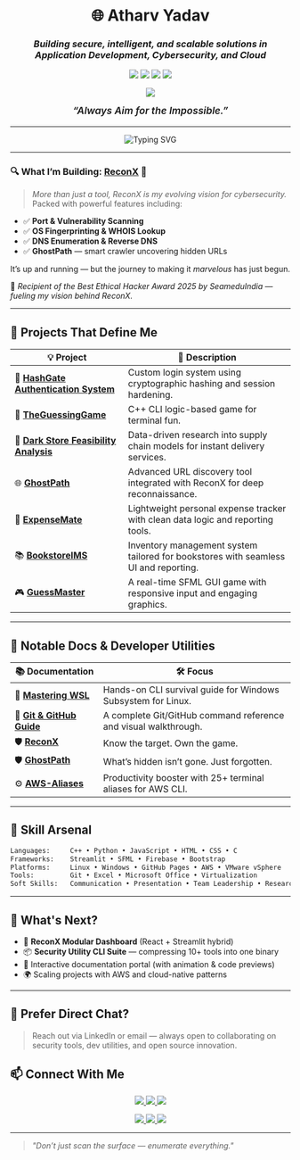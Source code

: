 <h1 align="center">🌐 Atharv Yadav</h1>
<h3 align="center"><em>Building secure, intelligent, and scalable solutions in Application Development, Cybersecurity, and Cloud</em></h3>

<p align="center">
  <img src="https://img.shields.io/badge/C++-Dev-blue?style=flat-square&logo=c%2B%2B&logoColor=white" />
  <img src="https://img.shields.io/badge/Ethical-Hacking-purple?style=flat-square&logo=linux&logoColor=white" />
  <img src="https://img.shields.io/badge/Cloud%20Dev-AWS-orange?style=flat-square&logo=amazonaws&logoColor=white" />
  <img src="https://img.shields.io/badge/Web%20Dev-Full%20Stack-29a0d9?style=flat-square&logo=html5&logoColor=white" />
</p>

<p align="center">
  <img src="https://img.shields.io/badge/🏆%20Best%20Ethical%20Hacker%20Award%202025-gold?style=flat-square&logo=hackthebox&logoColor=white" />
</p>

<p align="center" style="font-style: italic; font-weight: 600; margin-top: 0.25em; font-size: 1.1rem;">
  “Always Aim for the Impossible.”
</p>

---

<p align="center">
  <img src="https://readme-typing-svg.demolab.com?font=Fira+Code&pause=1000&center=true&width=470&lines=Open+Source+Builder+%7C+ReconX+Creator;Cybersecurity+%E2%9A%A1+Dev+%E2%9A%A1+Docs;Team+Leader+%7C+Researcher;Ethical+Hacker+%7C+Security+Engineer" alt="Typing SVG" />
</p>

---

### 🔍 What I’m Building: [**ReconX**](https://atharvbyadav.github.io/ReconX/) 🚨

> *More than just a tool, ReconX is my evolving vision for cybersecurity.*  
Packed with powerful features including:

- ✅ **Port & Vulnerability Scanning**  
- ✅ **OS Fingerprinting & WHOIS Lookup**  
- ✅ **DNS Enumeration & Reverse DNS**  
- ✅ **GhostPath** — smart crawler uncovering hidden URLs  

It’s up and running — but the journey to making it *marvelous* has just begun.

🏅 *Recipient of the Best Ethical Hacker Award 2025 by SeameduIndia — fueling my vision behind ReconX.*

---

## 🔧 Projects That Define Me

| 💡 Project | 🔎 Description |
|-----------|----------------|
| 🔐 [**HashGate Authentication System**](https://github.com/atharvbyadav/HashGate-Authentication-System) | Custom login system using cryptographic hashing and session hardening. |
| 🧠 [**TheGuessingGame**](https://github.com/atharvbyadav/TheGuessingGame) | C++ CLI logic-based game for terminal fun. |
| 🏪 [**Dark Store Feasibility Analysis**](https://github.com/atharvbyadav/Dark-Store-Feasibility-Analysis) | Data-driven research into supply chain models for instant delivery services. |
| 🌐 [**GhostPath**](https://atharvbyadav.github.io/GhostPath/) | Advanced URL discovery tool integrated with ReconX for deep reconnaissance. |
| 💸 [**ExpenseMate**](https://github.com/atharvbyadav/ExpenseMate) | Lightweight personal expense tracker with clean data logic and reporting tools. |
| 📚 [**BookstoreIMS**](https://github.com/atharvbyadav/BookstoreIMS) | Inventory management system tailored for bookstores with seamless UI and reporting. |
| 🎮 [**GuessMaster**](https://github.com/atharvbyadav/GuessMaster) | A real-time SFML GUI game with responsive input and engaging graphics. |

---

## 📘 Notable Docs & Developer Utilities

| 📚 Documentation | 🛠️ Focus |
|------------------|----------|
| 📗 [**Mastering WSL**](https://atharvbyadav.github.io/Mastering-WSL/) | Hands-on CLI survival guide for Windows Subsystem for Linux. |
| 📙 [**Git & GitHub Guide**](https://atharvbyadav.github.io/Git-GitHub/) | A complete Git/GitHub command reference and visual walkthrough. |
| 🛡️ [**ReconX**](https://atharvbyadav.github.io/ReconX/) | Know the target. Own the game. |
| 🛡️ [**GhostPath**](https://atharvbyadav.github.io/GhostPath/) | What’s hidden isn’t gone. Just forgotten. |
| ⚙️ [**AWS-Aliases**](https://github.com/atharvbyadav/AWS-Aliases) | Productivity booster with 25+ terminal aliases for AWS CLI. |

---

## 🧠 Skill Arsenal

```txt
Languages:     C++ • Python • JavaScript • HTML • CSS • C
Frameworks:    Streamlit • SFML • Firebase • Bootstrap
Platforms:     Linux • Windows • GitHub Pages • AWS • VMware vSphere
Tools:         Git • Excel • Microsoft Office • Virtualization
Soft Skills:   Communication • Presentation • Team Leadership • Research • Time Management
````

---

## 🔭 What's Next?

* 🔧 **ReconX Modular Dashboard** (React + Streamlit hybrid)
* 📦 **Security Utility CLI Suite** — compressing 10+ tools into one binary
* 📜 Interactive documentation portal (with animation & code previews)
* 🌍 Scaling projects with AWS and cloud-native patterns

---
## 💬 Prefer Direct Chat?

> Reach out via LinkedIn or email — always open to collaborating on security tools, dev utilities, and open source innovation.

## 📫 Connect With Me

<p align="center">
  <a href="https://github.com/atharvbyadav" target="_blank">
    <img src="https://img.shields.io/badge/GitHub-atharvbyadav-black?style=for-the-badge&logo=github" />
  </a>
  <a href="https://atharvbyadav.github.io" target="_blank">
    <img src="https://img.shields.io/badge/Portfolio-GitHub%20Pages-blue?style=for-the-badge&logo=vercel" />
  </a>
  <a href="mailto:uuwr5t1s@duck.com" target="_blank">
    <img src="https://img.shields.io/badge/Email-Contact%20Me-red?style=for-the-badge&logo=gmail" />
  </a>
</p>
<p align="center">
  <a href="https://www.linkedin.com/in/atharvbyadav" target="_blank">
    <img src="https://img.shields.io/badge/LinkedIn-atharvbyadav-blue?style=for-the-badge&logo=linkedin" />
  </a>
  <a href="https://twitter.com/atharvbyadav_" target="_blank">
    <img src="https://img.shields.io/badge/Twitter-@atharvbyadav__-1DA1F2?style=for-the-badge&logo=twitter" />
  </a>
  <a href="https://dev.to/atharvbyadav" target="_blank">
    <img src="https://img.shields.io/badge/Dev.to-atharvbyadav-black?style=for-the-badge&logo=dev.to" />
  </a>
</p>

---

> *"Don’t just scan the surface — enumerate everything."*

<!--
## Hi there 👋

**atharvbyadav/atharvbyadav** is a ✨ _special_ ✨ repository because its `README.md` (this file) appears on your GitHub profile.

Here are some ideas to get you started:

- 🔭 I’m currently working on ...
- 🌱 I’m currently learning ...
- 👯 I’m looking to collaborate on ...
- 🤔 I’m looking for help with ...
- 💬 Ask me about ...
- 📫 How to reach me: ...
- 😄 Pronouns: ...
- ⚡ Fun fact: ...
-->
